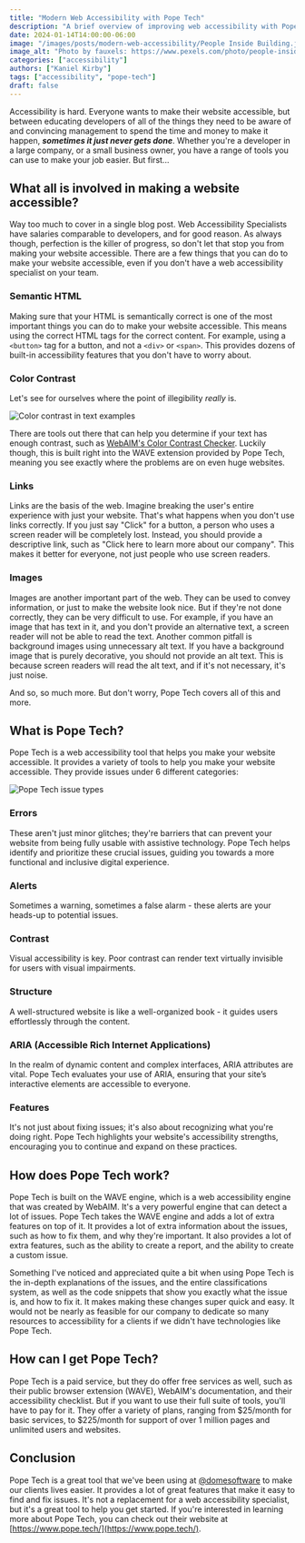 ```yaml
---
title: "Modern Web Accessibility with Pope Tech"
description: "A brief overview of improving web accessibility with Pope Tech."
date: 2024-01-14T14:00:00-06:00
image: "/images/posts/modern-web-accessibility/People Inside Building.jpg"
image_alt: "Photo by fauxels: https://www.pexels.com/photo/people-inside-building-3184455/"
categories: ["accessibility"]
authors: ["Kaniel Kirby"]
tags: ["accessibility", "pope-tech"]
draft: false
---
```


Accessibility is hard. Everyone wants to make their website accessible, but between educating developers of all of the things they need to be aware of and convincing management to spend the time and money to make it happen, ***sometimes it just never gets done***. Whether you're a developer in a large company, or a small business owner, you have a range of tools you can use to make your job easier. But first...

## What all is involved in making a website accessible?

Way too much to cover in a single blog post. Web Accessibility Specialists have salaries comparable to developers, and for good reason. As always though, perfection is the killer of progress, so don't let that stop you from making your website accessible. There are a few things that you can do to make your website accessible, even if you don't have a web accessibility specialist on your team.

### Semantic HTML

Making sure that your HTML is semantically correct is one of the most important things you can do to make your website accessible. This means using the correct HTML tags for the correct content. For example, using a `<button>` tag for a button, and not a `<div>` or `<span>`. This provides dozens of built-in accessibility features that you don't have to worry about.

### Color Contrast

Let's see for ourselves where the point of illegibility *really* is.

![Color contrast in text examples](/images/posts/modern-web-accessibility/text-colors.webp)

There are tools out there that can help you determine if your text has enough contrast, such as [WebAIM's Color Contrast Checker](https://webaim.org/resources/contrastchecker/). Luckily though, this is built right into the WAVE extension provided by Pope Tech, meaning you see exactly where the problems are on even huge websites.

### Links

Links are the basis of the web. Imagine breaking the user's entire experience with just your website. That's what happens when you don't use links correctly. If you just say "Click" for a button, a person who uses a screen reader will be completely lost. Instead, you should provide a descriptive link, such as "Click here to learn more about our company". This makes it better for everyone, not just people who use screen readers.

### Images

Images are another important part of the web. They can be used to convey information, or just to make the website look nice. But if they're not done correctly, they can be very difficult to use. For example, if you have an image that has text in it, and you don't provide an alternative text, a screen reader will not be able to read the text. Another common pitfall is background images using unnecessary alt text. If you have a background image that is purely decorative, you should not provide an alt text. This is because screen readers will read the alt text, and if it's not necessary, it's just noise.

And so, so much more. But don't worry, Pope Tech covers all of this and more.

## What is Pope Tech?

Pope Tech is a web accessibility tool that helps you make your website accessible. It provides a variety of tools to help you make your website accessible. They provide issues under 6 different categories:

![Pope Tech issue types](/images/posts/modern-web-accessibility/results-types.png)

### Errors

These aren't just minor glitches; they're barriers that can prevent your website from being fully usable with assistive technology. Pope Tech helps identify and prioritize these crucial issues, guiding you towards a more functional and inclusive digital experience.

### Alerts

Sometimes a warning, sometimes a false alarm - these alerts are your heads-up to potential issues.

### Contrast

Visual accessibility is key. Poor contrast can render text virtually invisible for users with visual impairments.

### Structure

A well-structured website is like a well-organized book - it guides users effortlessly through the content.

### ARIA (Accessible Rich Internet Applications)

In the realm of dynamic content and complex interfaces, ARIA attributes are vital. Pope Tech evaluates your use of ARIA, ensuring that your site’s interactive elements are accessible to everyone.

### Features

It's not just about fixing issues; it's also about recognizing what you're doing right. Pope Tech highlights your website's accessibility strengths, encouraging you to continue and expand on these practices.

## How does Pope Tech work?

Pope Tech is built on the WAVE engine, which is a web accessibility engine that was created by WebAIM. It's a very powerful engine that can detect a lot of issues. Pope Tech takes the WAVE engine and adds a lot of extra features on top of it. It provides a lot of extra information about the issues, such as how to fix them, and why they're important. It also provides a lot of extra features, such as the ability to create a report, and the ability to create a custom issue.

Something I've noticed and appreciated quite a bit when using Pope Tech is the in-depth explanations of the issues, and the entire classifications system, as well as the code snippets that show you exactly what the issue is, and how to fix it. It makes making these changes super quick and easy. It would not be nearly as feasible for our company to dedicate so many resources to accessibility for a clients if we didn't have technologies like Pope Tech.

## How can I get Pope Tech?

Pope Tech is a paid service, but they do offer free services as well, such as their public browser extension (WAVE), WebAIM's documentation, and their accessibility checklist. But if you want to use their full suite of tools, you'll have to pay for it. They offer a variety of plans, ranging from $25/month for basic services, to $225/month for support of over 1 million pages and unlimited users and websites.

## Conclusion

Pope Tech is a great tool that we've been using at [@domesoftware](https://www.linkedin.com/company/domesoftware) to make our clients lives easier. It provides a lot of great features that make it easy to find and fix issues. It's not a replacement for a web accessibility specialist, but it's a great tool to help you get started. If you're interested in learning more about Pope Tech, you can check out their website at [https://www.pope.tech/](https://www.pope.tech/).
